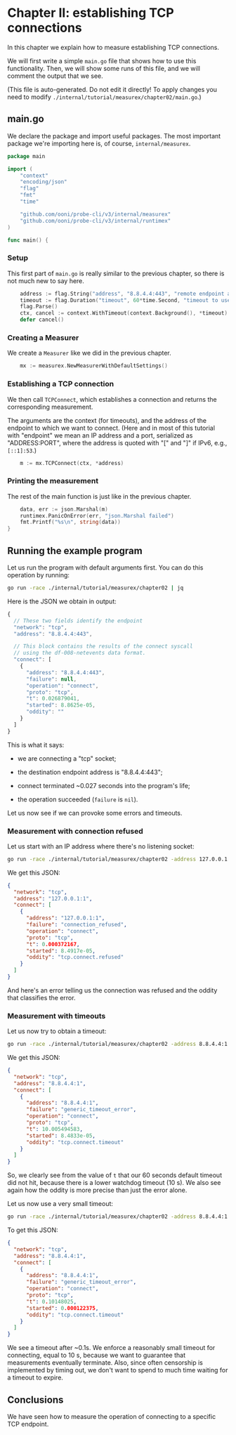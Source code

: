 
# Chapter II: establishing TCP connections

In this chapter we explain how to measure establishing TCP connections.

We will first write a simple `main.go` file that shows how to use
this functionality. Then, we will show some runs of this file, and
we will comment the output that we see.

(This file is auto-generated. Do not edit it directly! To apply
changes you need to modify `./internal/tutorial/measurex/chapter02/main.go`.)

## main.go

We declare the package and import useful packages. The most
important package we're importing here is, of course, `internal/measurex`.

```Go
package main

import (
	"context"
	"encoding/json"
	"flag"
	"fmt"
	"time"

	"github.com/ooni/probe-cli/v3/internal/measurex"
	"github.com/ooni/probe-cli/v3/internal/runtimex"
)

func main() {
```
### Setup

This first part of `main.go` is really similar to the previous
chapter, so there is not much new to say here.

```Go
	address := flag.String("address", "8.8.4.4:443", "remote endpoint address")
	timeout := flag.Duration("timeout", 60*time.Second, "timeout to use")
	flag.Parse()
	ctx, cancel := context.WithTimeout(context.Background(), *timeout)
	defer cancel()
```

### Creating a Measurer

We create a `Measurer` like we did in the previous chapter.

```Go
	mx := measurex.NewMeasurerWithDefaultSettings()
```

### Establishing a TCP connection

We then call `TCPConnect`, which establishes a connection
and returns the corresponding measurement.

The arguments are the context (for timeouts), and the address
of the endpoint to which we want to connect. (Here and in
most of this tutorial with "endpoint" we mean an IP address
and a port, serialized as "ADDRESS:PORT", where the
address is quoted with "[" and "]" if IPv6, e.g., `[::1]:53`.)

```Go
	m := mx.TCPConnect(ctx, *address)
```

### Printing the measurement

The rest of the main function is just like in the previous chapter.

```Go
	data, err := json.Marshal(m)
	runtimex.PanicOnError(err, "json.Marshal failed")
	fmt.Printf("%s\n", string(data))
}

```

## Running the example program

Let us run the program with default arguments first. You can do
this operation by running:

```bash
go run -race ./internal/tutorial/measurex/chapter02 | jq
```

Here is the JSON we obtain in output:

```JavaScript
{
  // These two fields identify the endpoint
  "network": "tcp",
  "address": "8.8.4.4:443",

  // This block contains the results of the connect syscall
  // using the df-008-netevents data format.
  "connect": [
    {
      "address": "8.8.4.4:443",
      "failure": null,
      "operation": "connect",
      "proto": "tcp",
      "t": 0.026879041,
      "started": 8.8625e-05,
      "oddity": ""
    }
  ]
}
```

This is what it says:

- we are connecting a "tcp" socket;

- the destination endpoint address is "8.8.4.4:443";

- connect terminated ~0.027 seconds into the program's life;

- the operation succeeded (`failure` is `nil`).

Let us now see if we can provoke some errors and timeouts.

### Measurement with connection refused

Let us start with an IP address where there's no listening socket:

```bash
go run -race ./internal/tutorial/measurex/chapter02 -address 127.0.0.1:1 | jq
```

We get this JSON:

```JSON
{
  "network": "tcp",
  "address": "127.0.0.1:1",
  "connect": [
    {
      "address": "127.0.0.1:1",
      "failure": "connection_refused",
      "operation": "connect",
      "proto": "tcp",
      "t": 0.000372167,
      "started": 8.4917e-05,
      "oddity": "tcp.connect.refused"
    }
  ]
}

```

And here's an error telling us the connection was refused and
the oddity that classifies the error.

### Measurement with timeouts

Let us now try to obtain a timeout:

```bash
go run -race ./internal/tutorial/measurex/chapter02 -address 8.8.4.4:1 | jq
```

We get this JSON:

```JSON
{
  "network": "tcp",
  "address": "8.8.4.4:1",
  "connect": [
    {
      "address": "8.8.4.4:1",
      "failure": "generic_timeout_error",
      "operation": "connect",
      "proto": "tcp",
      "t": 10.005494583,
      "started": 8.4833e-05,
      "oddity": "tcp.connect.timeout"
    }
  ]
}
```

So, we clearly see from the value of `t` that our 60 seconds
default timeout did not hit, because there is a lower watchdog
timeout (10 s). We also see again how the oddity is more
precise than just the error alone.

Let us now use a very small timeout:

```bash
go run -race ./internal/tutorial/measurex/chapter02 -address 8.8.4.4:1 -timeout 100ms | jq
```

To get this JSON:

```JSON
{
  "network": "tcp",
  "address": "8.8.4.4:1",
  "connect": [
    {
      "address": "8.8.4.4:1",
      "failure": "generic_timeout_error",
      "operation": "connect",
      "proto": "tcp",
      "t": 0.10148025,
      "started": 0.000122375,
      "oddity": "tcp.connect.timeout"
    }
  ]
}
```

We see a timeout after ~0.1s. We enforce a reasonably small
timeout for connecting, equal to 10 s, because we want to
guarantee that measurements eventually terminate. Also, since
often censorship is implemented by timing out, we don't want
to spend to much time waiting for a timeout to expire.

## Conclusions

We have seen how to measure the operation of connecting
to a specific TCP endpoint.

